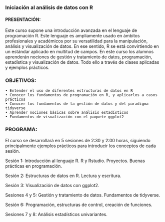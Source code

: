 ### Iniciación al análisis de datos con R

#### PRESENTACIÓN:
Este curso supone una introducción avanzada en el lenguaje de programación R. Este lenguaje es ampliamente usado en ámbitos profesionales y académicos por su versatilidad para la manipulación, análisis y visualización de datos. En ese sentido, R se está convirtiendo en un estándar aplicado en multitud de campos. En este curso los alumnos aprenderán nociones de gestión y tratamiento de datos, programación, estadística y visualización de datos. Todo ello a través de clases aplicadas y ejemplos prácticos. 

### OBJETIVOS: 
    • Entender el uso de diferentes estructuras de datos en R
    • Conocer los fundamentos de programación en R, y aplicarlos a casos prácticos
    • Conocer los fundamentos de la gestión de datos y del paradigma tidyverse
    • Aprender nociones básicas sobre análisis estadísticos
    • Fundamentos de visualización con el paquete ggplot2

### PROGRAMA: 
El curso se desarrollará en 5 sesiones de 2:30 y 2:00 horas, siguiendo principalmente ejemplos prácticos para introducir los conceptos de cada sesión.

Sesión 1: Introducción al lenguaje R. R y Rstudio. Proyectos. Buenas prácticas en programación. 

Sesión 2: Estructuras de datos en R. Lectura y escritura.

Sesión 3: Visualización de datos con ggplot2.

Sesiones 4 y 5: Gestión y tratamiento de datos. Fundamentos de tidyverse.

Sesión 6: Programación, estructuras de control, creación de funciones.

Sesiones 7 y 8: Análisis estadísticos univariantes.
